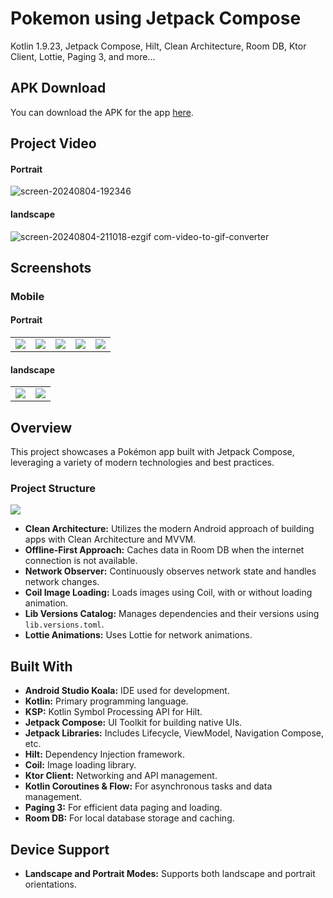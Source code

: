 
# Pokemon using Jetpack Compose

Kotlin 1.9.23, Jetpack Compose, Hilt, Clean Architecture, Room DB, Ktor Client, Lottie, Paging 3, and more...
## APK Download

You can download the APK for the app [here](https://drive.google.com/file/d/1lB2IEMpsfbJ96cF0Mo-nVXDUYOG-yHW6/view?usp=sharing).

## Project Video
#### Portrait
![screen-20240804-192346](https://github.com/user-attachments/assets/d19da514-f7e4-44b4-bdda-10de6fbbb7e1)
#### landscape
![screen-20240804-211018-ezgif com-video-to-gif-converter](https://github.com/user-attachments/assets/916599f6-cb97-48c7-ab43-4cd76f0f65c7)


## Screenshots

### Mobile
#### Portrait
<table>
  <tr>
    <td><img src="https://github.com/user-attachments/assets/d4b026b9-5d14-4505-ba2d-b964073fe882" /></td>
    <td><img src="https://github.com/user-attachments/assets/d4b026b9-5d14-4505-ba2d-b964073fe882" /></td>
    <td><img src="https://github.com/user-attachments/assets/6a725a3b-979b-4827-8742-2554336026d4"/></td>
    <td><img src="https://github.com/user-attachments/assets/e14d4f57-d88b-4a34-9d83-2741789c52a4"/></td>
    <td><img src="https://github.com/user-attachments/assets/4c11ac08-72f2-41b6-b967-a7e774ba6ff7"/></td>
  </tr>
</table>


#### landscape
<table>
  <tr>
    <td><img src="https://github.com/user-attachments/assets/5958fdb1-8f00-4b64-a405-52a4d0445ec0" /></td>
    <td><img src="https://github.com/user-attachments/assets/16cf364e-67e6-4b34-a180-313fbf701c97" /></td>
  </tr>
</table>

## Overview

This project showcases a Pokémon app built with Jetpack Compose, leveraging a variety of modern technologies and best practices.


### Project Structure
<img src="https://github.com/user-attachments/assets/f054f579-d225-49d8-a696-23a535eb765a" />


* **Clean Architecture:** Utilizes the modern Android approach of building apps with Clean Architecture and MVVM.
* **Offline-First Approach:** Caches data in Room DB when the internet connection is not available.
* **Network Observer:** Continuously observes network state and handles network changes.
* **Coil Image Loading:** Loads images using Coil, with or without loading animation.
* **Lib Versions Catalog:** Manages dependencies and their versions using `lib.versions.toml`.
* **Lottie Animations:** Uses Lottie for network animations.

## Built With

* **Android Studio Koala:** IDE used for development.
* **Kotlin:** Primary programming language.
* **KSP:** Kotlin Symbol Processing API for Hilt.
* **Jetpack Compose:** UI Toolkit for building native UIs.
* **Jetpack Libraries:** Includes Lifecycle, ViewModel, Navigation Compose, etc.
* **Hilt:** Dependency Injection framework.
* **Coil:** Image loading library.
* **Ktor Client:** Networking and API management.
* **Kotlin Coroutines & Flow:** For asynchronous tasks and data management.
* **Paging 3:** For efficient data paging and loading.
* **Room DB:** For local database storage and caching.

## Device Support

* **Landscape and Portrait Modes:** Supports both landscape and portrait orientations.
